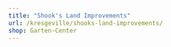```yaml
---
title: "Shook's Land Improvements"
url: /kresgeville/shooks-land-improvements/
shop: Garten-Center
---
```

